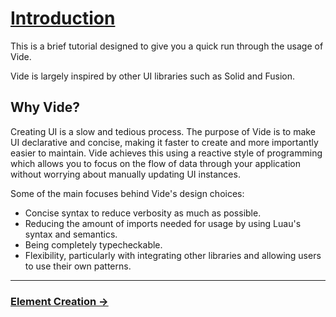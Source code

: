 # [Introduction](./index.md)

This is a brief tutorial designed to give you a quick run through the usage of
Vide.

Vide is largely inspired by other UI libraries such as Solid and Fusion.

## Why Vide?

Creating UI is a slow and tedious process. The purpose of Vide is to make UI
declarative and concise, making it faster to create and more importantly easier
to maintain. Vide achieves this using a reactive style of programming which
allows you to focus on the flow of data through your application without
worrying about manually updating UI instances.

Some of the main focuses behind Vide's design choices:

- Concise syntax to reduce verbosity as much as possible.
- Reducing the amount of imports needed for usage by using Luau's syntax and
  semantics.
- Being completely typecheckable.
- Flexibility, particularly with integrating other libraries and allowing users
  to use their own patterns.

-------------------------------------------------------------------------------

### [Element Creation &rarr;](./2-creation.md)
